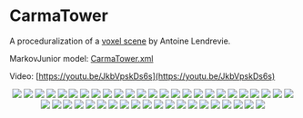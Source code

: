 # CarmaTower
A proceduralization of a [voxel scene](https://twitter.com/Sir_carma/status/851883489628704768) by Antoine Lendrevie.

MarkovJunior model: [CarmaTower.xml](https://github.com/mxgmn/MarkovJunior/blob/master/models/CarmaTower.xml)

Video: [https://youtu.be/JkbVpskDs6s](https://youtu.be/JkbVpskDs6s)

<p align="center">
<img src="images/CarmaTower/0.png"/>
<img src="images/CarmaTower/1.png"/>
<img src="images/CarmaTower/2.png"/>
<img src="images/CarmaTower/3.png"/>
<img src="images/CarmaTower/4.png"/>
<img src="images/CarmaTower/5.png"/>
<img src="images/CarmaTower/6.png"/>
<img src="images/CarmaTower/7.png"/>
<img src="images/CarmaTower/8.png"/>
<img src="images/CarmaTower/9.png"/>
<img src="images/CarmaTower/10.png"/>
<img src="images/CarmaTower/11.png"/>
<img src="images/CarmaTower/12.png"/>
<img src="images/CarmaTower/13.png"/>
<img src="images/CarmaTower/14.png"/>
<img src="images/CarmaTower/15.png"/>
<img src="images/CarmaTower/16.png"/>
<img src="images/CarmaTower/17.png"/>
<img src="images/CarmaTower/18.png"/>
<img src="images/CarmaTower/19.png"/>
<img src="images/CarmaTower/20.png"/>
<img src="images/CarmaTower/21.png"/>
<img src="images/CarmaTower/22.png"/>
<img src="images/CarmaTower/23.png"/>
<img src="images/CarmaTower/24.png"/>
<img src="images/CarmaTower/25.png"/>
<img src="images/CarmaTower/26.png"/>
<img src="images/CarmaTower/27.png"/>
<img src="images/CarmaTower/28.png"/>
<img src="images/CarmaTower/29.png"/>
<img src="images/CarmaTower/30.png"/>
<img src="images/CarmaTower/31.png"/>
<img src="images/CarmaTower/32.png"/>
<img src="images/CarmaTower/33.png"/>
<img src="images/CarmaTower/34.png"/>
<img src="images/CarmaTower/35.png"/>
<img src="images/CarmaTower/36.png"/>
<img src="images/CarmaTower/37.png"/>
<img src="images/CarmaTower/38.png"/>
<img src="images/CarmaTower/39.png"/>
<img src="images/CarmaTower/40.png"/>
<img src="images/CarmaTower/41.png"/>
<img src="images/CarmaTower/42.png"/>
<img src="images/CarmaTower/43.png"/>
<img src="images/CarmaTower/44.png"/>
</p>
